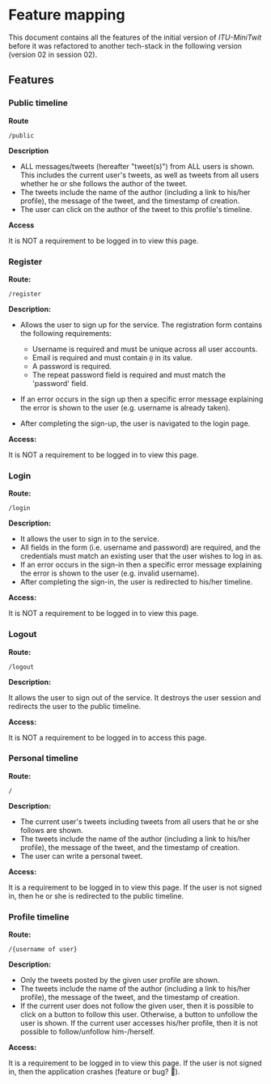 # Feature mapping

This document contains all the features of the initial version of *ITU-MiniTwit* before it was refactored to another tech-stack in the following version (version 02 in session 02).

## Features

### Public timeline

**Route**

`/public`

**Description**

* ALL messages/tweets (hereafter "tweet(s)") from ALL users is shown. This includes the current user's tweets, as well as tweets from all users whether he or she follows the author of the tweet.
* The tweets include the name of the author (including a link to his/her profile), the message of the tweet, and the timestamp of creation.
* The user can click on the author of the tweet to this profile's timeline.

**Access**

It is NOT a requirement to be logged in to view this page.



### Register

**Route:**

`/register`

**Description:**

* Allows the user to sign up for the service. The registration form contains the following requirements:
  * Username is required and must be unique across all user accounts.
  * Email is required and must contain `@` in its value.
  * A password is required.
  * The repeat password field is required and must match the 'password' field.

* If an error occurs in the sign up then a specific error message explaining the error is shown to the user (e.g. username is already taken).

* After completing the sign-up, the user is navigated to the login page.

**Access:**

It is NOT a requirement to be logged in to view this page.



### Login

**Route:**

`/login`

**Description:**

* It allows the user to sign in to the service.
* All fields in the form (i.e. username and password) are required, and the credentials must match an existing user that the user wishes to log in as.
* If an error occurs in the sign-in then a specific error message explaining the error is shown to the user (e.g. invalid username).
* After completing the sign-in, the user is redirected to his/her timeline.

**Access:**

It is NOT a requirement to be logged in to view this page.



### Logout

**Route:**

`/logout`

**Description:**

It allows the user to sign out of the service. It destroys the user session and redirects the user to the public timeline.

**Access:**

It is NOT a requirement to be logged in to access this page.



### Personal timeline

**Route:**

`/`

**Description:**

* The current user's tweets including tweets from all users that he or she follows are shown.
* The tweets include the name of the author (including a link to his/her profile), the message of the tweet, and the timestamp of creation.
* The user can write a personal tweet.

**Access:**

It is a requirement to be logged in to view this page. If the user is not signed in, then he or she is redirected to the public timeline.



### **Profile timeline**

**Route:**

`/{username of user}`

**Description:**

* Only the tweets posted by the given user profile are shown.
* The tweets include the name of the author (including a link to his/her profile), the message of the tweet, and the timestamp of creation.
* If the current user does not follow the given user, then it is possible to click on a button to follow this user. Otherwise, a button to unfollow the user is shown.
  If the current user accesses his/her profile, then it is not possible to follow/unfollow him-/herself.

**Access:**

It is a requirement to be logged in to view this page. If the user is not signed in, then the application crashes (feature or bug? 🤔).

